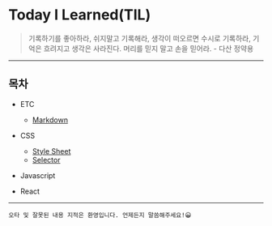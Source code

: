 # Today I Learned(TIL)

> 기록하기를 좋아하라, 쉬지말고 기록해라, 생각이 떠오르면 수시로 기록하라, 기억은 흐려지고 생각은 사라진다. 머리를 믿지 말고 손을 믿어라. - 다산 정약용

---

## 목차

- ETC

  - [Markdown](/ETC/Markdown.md)

- CSS

  - [Style Sheet](/CSS/StyleSheet.md)
  - [Selector](/CSS/Selector.md)

- Javascript

- React

---

```
오타 및 잘못된 내용 지적은 환영입니다. 언제든지 말씀해주세요!😀
```
